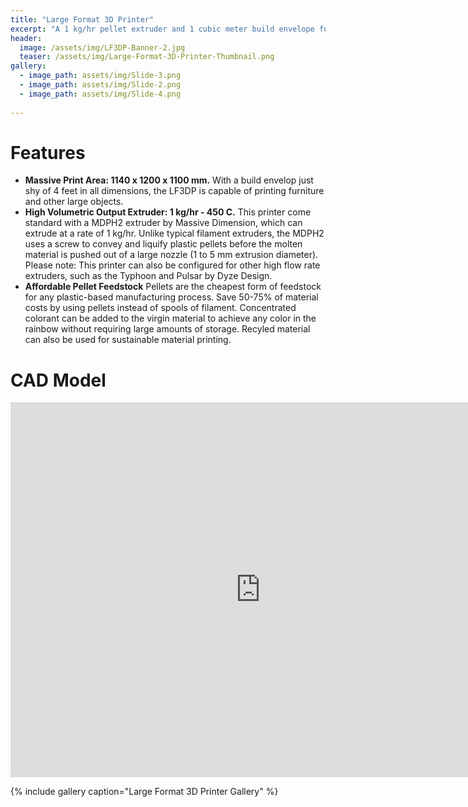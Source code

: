 ```yaml
---
title: "Large Format 3D Printer"
excerpt: "A 1 kg/hr pellet extruder and 1 cubic meter build envelope for printing furniture."
header:
  image: /assets/img/LF3DP-Banner-2.jpg
  teaser: /assets/img/Large-Format-3D-Printer-Thumbnail.png
gallery:
  - image_path: assets/img/Slide-3.png
  - image_path: assets/img/Slide-2.png
  - image_path: assets/img/Slide-4.png
   
---
```


# Features

* **Massive Print Area: 1140 x 1200 x 1100 mm.** With a build envelop just shy of 4 feet in all dimensions, the LF3DP is capable of printing furniture and other large objects.
* **High Volumetric Output Extruder: 1 kg/hr - 450 C.** This printer come standard with a MDPH2 extruder by Massive Dimension, which can extrude at a rate of 1 kg/hr. Unlike typical filament extruders, the MDPH2 uses a screw to convey and liquify plastic pellets before the molten material is pushed out of a large nozzle (1 to 5 mm extrusion diameter). Please note: This printer can also be configured for other high flow rate extruders, such as the Typhoon and Pulsar by Dyze Design.
* **Affordable Pellet Feedstock** Pellets are the cheapest form of feedstock for any plastic-based manufacturing process. Save 50-75% of material costs by using pellets instead of spools of filament. Concentrated colorant can be added to the virgin material to achieve any color in the rainbow without requiring large amounts of storage. Recyled material can also be used for sustainable material printing.

# CAD Model
<iframe src="https://myhub.autodesk360.com/ue2df0af5/shares/public/SH35dfcQT936092f0e437224cd558fdcdc2f?mode=embed" width="800" height="600" allowfullscreen="true" webkitallowfullscreen="true" mozallowfullscreen="true"  frameborder="0"></iframe>

{% include gallery caption="Large Format 3D Printer Gallery" %}

